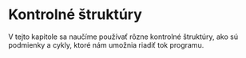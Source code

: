 # Kontrolné štruktúry

V tejto kapitole sa naučíme používať rôzne kontrolné štruktúry, ako sú podmienky a cykly, ktoré nám umožnia riadiť tok programu.
